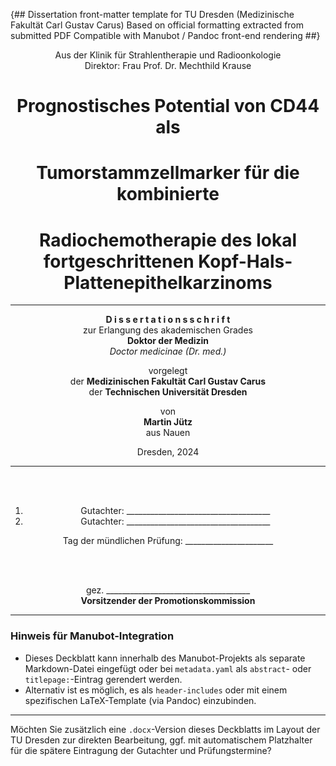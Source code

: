 {## 
  Dissertation front-matter template for TU Dresden (Medizinische Fakultät Carl Gustav Carus)
  Based on official formatting extracted from submitted PDF
  Compatible with Manubot / Pandoc front-end rendering
##}

<center>

Aus der Klinik für Strahlentherapie und Radioonkologie  
Direktor: Frau Prof. Dr. Mechthild Krause

# Prognostisches Potential von CD44 als  
# Tumorstammzellmarker für die kombinierte  
# Radiochemotherapie des lokal fortgeschrittenen Kopf-Hals-Plattenepithelkarzinoms  

---

**D i s s e r t a t i o n s s c h r i f t**  
zur Erlangung des akademischen Grades  
**Doktor der Medizin**  
*Doctor medicinae (Dr. med.)*

vorgelegt  
der **Medizinischen Fakultät Carl Gustav Carus**  
der **Technischen Universität Dresden**

von  
**Martin Jütz**  
aus Nauen

Dresden, 2024

---

<br><br>

1. Gutachter: ____________________________________  
2. Gutachter: ____________________________________  

Tag der mündlichen Prüfung: ______________________

<br><br>

gez. ____________________________________  
**Vorsitzender der Promotionskommission**

</center>

---

### Hinweis für Manubot-Integration

- Dieses Deckblatt kann innerhalb des Manubot-Projekts als separate Markdown-Datei eingefügt oder bei `metadata.yaml` als `abstract`- oder `titlepage:`-Eintrag gerendert werden.
- Alternativ ist es möglich, es als `header-includes` oder mit einem spezifischen LaTeX-Template (via Pandoc) einzubinden.

---

Möchten Sie zusätzlich eine `.docx`-Version dieses Deckblatts im Layout der TU Dresden zur direkten Bearbeitung, ggf. mit automatischem Platzhalter für die spätere Eintragung der Gutachter und Prüfungstermine?
